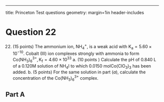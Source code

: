 ---
title: Princeton Test questions
geometry: margin=1in
header-includes

# Question 22

22. (15 points) The ammonium ion, $\mathrm{NH}_{4}^{+}$, is a weak acid with $\mathrm{K}_{\mathrm{a}}=5.60 \times 10^{-10} .$ Cobalt (III) ion
complexes strongly with ammonia to form $\mathrm{Co}\left(\mathrm{NH}_{3}\right)_{6}^{3+}, \mathrm{K}_{\mathrm{f}}=4.60 \times 10^{33}$
a. $(10$ points $)$ Calculate the $\mathrm{pH}$ of $0.840 \mathrm{~L}$ of a $0.120 \mathrm{M}$ solution of $\mathrm{NH}_{4} \mathrm{I}$ to which
$0.0150 \mathrm{~mol} \mathrm{Co}\left(\mathrm{ClO}_{3}\right)_{3}$ has been added.
b. $(5$ points) For the same solution in part $(a),$ calculate the concentration of the
$\mathrm{Co}\left(\mathrm{NH}_{3}\right)_{6}^{3+}$ complex.

## Part A


